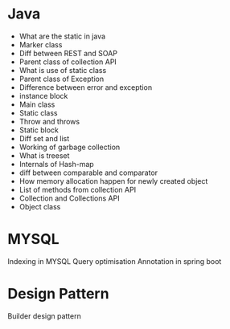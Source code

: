 # Java
- What are the static in java
- Marker class
- Diff between REST and SOAP
- Parent class of collection API
- What is use of static class
- Parent class of Exception
- Difference between error and exception
- instance block
- Main class
- Static class
- Throw and throws
- Static block
- Diff set and list
- Working of garbage collection
- What is treeset
- Internals of Hash-map
- diff between comparable and comparator
- How memory allocation happen for newly created object
- List of methods from collection API
- Collection and Collections API
- Object class

# MYSQL
Indexing in MYSQL
Query optimisation
Annotation in spring boot

# Design Pattern
Builder design pattern
